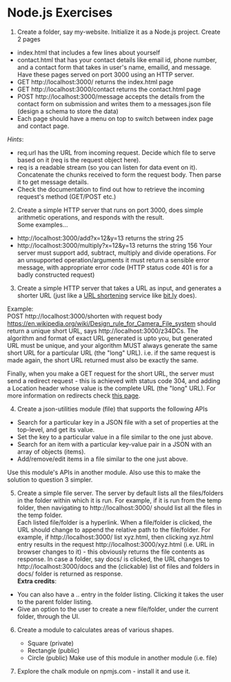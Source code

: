 # Node.js Exercises
1. Create a folder, say my-website. Initialize it as a Node.js project.  Create 2 pages
* index.html that includes a few lines about yourself
* contact.html that has your contact details like email id, phone number, and a contact form that takes in user's name, emailid, and message.   
Have these pages served on port 3000 using an HTTP server.  
* GET http://localhost:3000/ returns the index.html page
* GET http://localhost:3000/contact returns the contact.html page
* POST http://localhost:3000/message accepts the details from the contact form on submission and writes them to a messages.json file (design a schema to store the data)
* Each page should have a menu on top to switch between index page and contact page.

_Hints_:  
* req.url has the URL from incoming request. Decide which file to serve based on it (req is the request object here).
* req is a readable stream (so you can listen for data event on it). Concatenate the chunks received to form the request body. Then parse it to get message details.
* Check the documentation to find out how to retrieve the incoming request's method (GET/POST etc.)

2. Create a simple HTTP server that runs on port 3000, does simple arithmetic operations, and responds with the result.  
Some examples...   
* http://localhost:3000/add?x=12&y=13 returns the string 25
* http://localhost:3000/multiply?x=12&y=13 returns the string 156
Your server must support add, subtract, multiply and divide operations. For an unsupported operation/arguments it must return a sensible error message, with appropriate error code (HTTP status code 401 is for a badly constructed request)

3. Create a simple HTTP server that takes a URL as input, and generates a shorter URL (just like a [URL shortening](https://en.wikipedia.org/wiki/URL_shortening) service like [bit.ly](https://bit.ly) does).  

Example:  
POST http://localhost:3000/shorten with request body https://en.wikipedia.org/wiki/Design_rule_for_Camera_File_system should return a unique short URL, says http://localhost:3000/z34DCs. The algorithm and format of exact URL generated is upto you, but generated URL must be unique, and your algorithm MUST always generate the same short URL for a particular URL (the "long" URL). i.e. if the same request is made again, the short URL returned must also be exactly the same.  

Finally, when you make a GET request for the short URL, the server must send a redirect request - this is achieved with status code 304, and adding a Location header whose value is the complete URL (the "long" URL). For more information on redirects check [this page](https://en.wikipedia.org/wiki/URL_redirection).

4. Create a json-utilities module (file) that supports the following APIs 
* Search for a particular key in a JSON file with a set of properties at the top-level, and get its value.
* Set the key to a particular value in a file similar to the one just above.
* Search for an item with a particular key-value pair in a JSON with an array of objects (items).
* Add/remove/edit items in a file similar to the one just above.

Use this module's APIs in another module. Also use this to make the solution to question 3 simpler.

5. Create a simple file server. The server by default lists all the files/folders in the folder within which it is run. For example, if it is run from the temp folder, then navigating to http://localhost:3000/ should list all the files in the temp folder.  
Each listed file/folder is a hyperlink. When a file/folder is clicked, the URL should change to append the relative path to the file/folder. For example, if http://localhost:3000/ list xyz.html, then clicking xyz.html entry results in the request http://localhost:3000/xyz.html (i.e. URL in browser changes to it) - this obviously returns the file contents as response. In case a folder, say docs/ is clicked, the URL changes to http://localhost:3000/docs and the (clickable) list of files and folders in docs/ folder is returned as response.  
__Extra credits__:
* You can also have a .. entry in the folder listing. Clicking it takes the user to the parent folder listing.
* Give an option to the user to create a new file/folder, under the current folder, through the UI.

6. Create a module to calculates areas of various shapes.
    - Square (private)
    - Rectangle (public)
    - Circle (public)
    Make use of this module in another module (i.e. file)

7. Explore the chalk module on npmjs.com - install it and use it.

